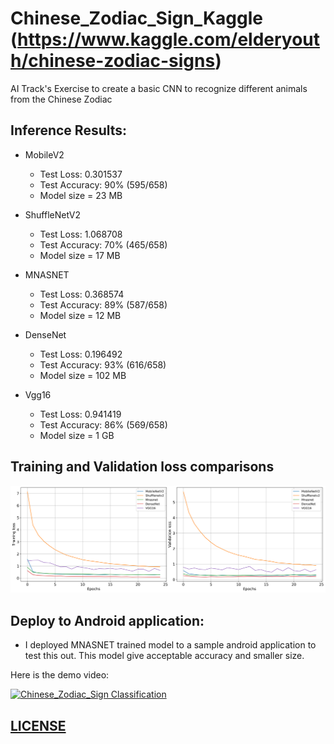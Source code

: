 # Chinese_Zodiac_Sign_Kaggle (https://www.kaggle.com/elderyouth/chinese-zodiac-signs)
AI Track's Exercise to create a basic CNN to recognize different animals from the Chinese Zodiac

## Inference Results:
  - MobileV2
    - Test Loss: 0.301537
    - Test Accuracy: 90% (595/658)
    - Model size = 23 MB
    
  - ShuffleNetV2
    - Test Loss: 1.068708
    - Test Accuracy: 70% (465/658)
    - Model size = 17 MB
    
  - MNASNET
    - Test Loss: 0.368574
    - Test Accuracy: 89% (587/658)
    - Model size = 12 MB
    
  - DenseNet
    - Test Loss: 0.196492
    - Test Accuracy: 93% (616/658)   
    - Model size = 102 MB
  
  - Vgg16
    - Test Loss: 0.941419
    - Test Accuracy: 86% (569/658)   
    - Model size = 1 GB

## Training and Validation loss comparisons

![Image of Training and Validation loss comparisons](Network_architectures.png)

## Deploy to Android application: 
- I deployed MNASNET trained model to a sample android application to test this out. This model give acceptable accuracy and smaller size.

Here is the demo video:

[![Chinese_Zodiac_Sign Classification](http://img.youtube.com/vi/aj2QxFSw9lc/0.jpg)](https://www.youtube.com/watch?v=aj2QxFSw9lc "Chinese_Zodiac_Sign Classification")

## [LICENSE](./LICENSE)
